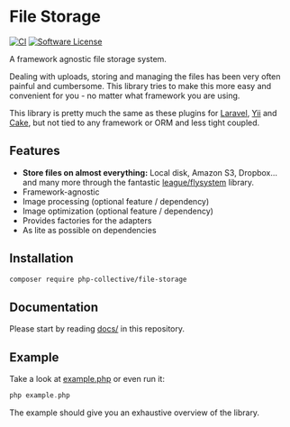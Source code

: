 # File Storage

[![CI](https://github.com/php-collective/file-storage/actions/workflows/ci.yml/badge.svg?branch=master)](https://github.com/php-collective/file-storage/actions/workflows/ci.yml)
[![Software License](https://img.shields.io/badge/license-MIT-brightgreen.svg?style=flat-square)](LICENSE)

A framework agnostic file storage system.

Dealing with uploads, storing and managing the files has been very often painful and cumbersome. This library tries to make this more easy and convenient for you - no matter what framework you are using.

This library is pretty much the same as these plugins for [Laravel](https://github.com/spatie/laravel-medialibrary), [Yii](https://github.com/yii2tech/file-storage) and [Cake](https://github.com/burzum/cakephp-file-storage), but not tied to any framework or ORM and less tight coupled.

## Features

 * **Store files on almost everything:** Local disk, Amazon S3, Dropbox... and many more through the fantastic [league/flysystem](thephpleague/flysystem) library.
 * Framework-agnostic
 * Image processing (optional feature / dependency)
 * Image optimization (optional feature / dependency)
 * Provides factories for the adapters
 * As lite as possible on dependencies

## Installation

```sh
composer require php-collective/file-storage
```

## Documentation

Please start by reading [docs/](/docs/readme.md) in this repository.

## Example

Take a look at [example.php](example.php) or even run it:

```php
php example.php
```

The example should give you an exhaustive overview of the library.
